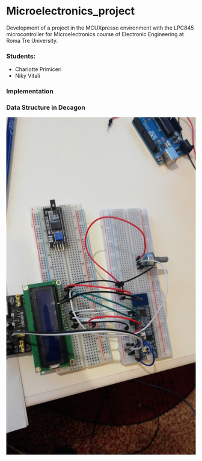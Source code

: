 # Microelectronics_project
Development of a project in the MCUXpresso environment with the LPC845 microcontroller for Microelectronics course of Electronic Engineering at Roma Tre University.

### Students:
- Charlotte Primiceri
- Niky Vitali

### Implementation
### Data Structure in Decagon
![image](https://github.com/CharlottePrimiceri/Microelectronics_project/blob/main/imgs/microcontroller.jpg)

